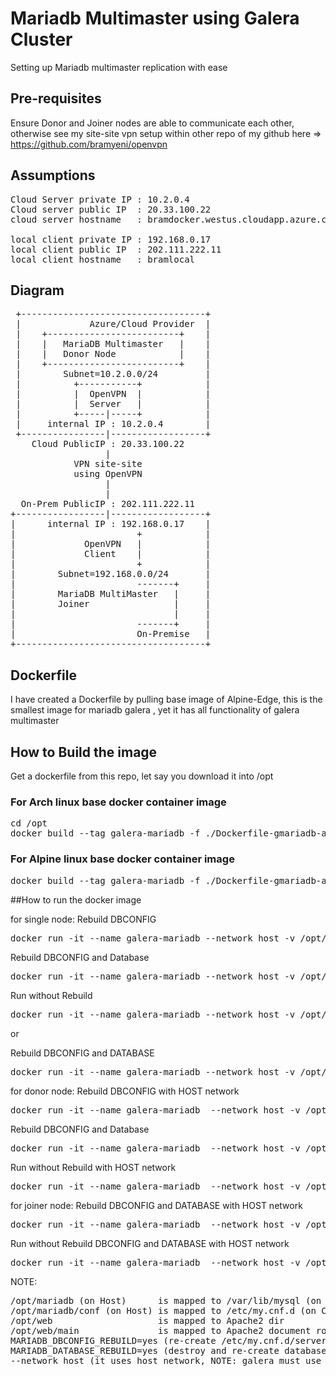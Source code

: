 # Mariadb Multimaster using Galera Cluster
Setting up Mariadb multimaster replication with ease

## Pre-requisites
Ensure Donor and Joiner nodes are able to communicate each other, otherwise see my site-site vpn setup within other repo of my github here => https://github.com/bramyeni/openvpn

## Assumptions
<pre>
Cloud Server private IP : 10.2.0.4
Cloud server public IP  : 20.33.100.22
cloud server hostname   : bramdocker.westus.cloudapp.azure.com

local client private IP : 192.168.0.17
local client public IP  : 202.111.222.11
local client hostname   : bramlocal
</pre>

## Diagram 
<pre>
 +-----------------------------------+                                                      
 |             Azure/Cloud Provider  |                                                          
 |    +-------------------------+    |                                                          
 |    |   MariaDB Multimaster   |    |                                                          
 |    |   Donor Node            |    |                                                          
 |    +-------------------------+    |                                                          
 |        Subnet=10.2.0.0/24         |                                                          
 |          +-----------+            |                                                          
 |          |  OpenVPN  |            |                                                          
 |          |  Server   |            |                                                          
 |          +-----|-----+            |                                                          
 |     internal IP : 10.2.0.4        |                                                          
 +----------------|------------------+                                                          
    Cloud PublicIP : 20.33.100.22                                                               
                  |                                                                             
            VPN site-site                                                                       
            using OpenVPN                                                                       
                  |                                                                             
                  |                                                                             
  On-Prem PublicIP : 202.111.222.11                                                             
+-----------------|------------------+                                                          
|      internal IP : 192.168.0.17    |                                                          
|                       +            |                                                          
|             OpenVPN   |            |                                                          
|             Client    |            |                                                          
|                       +            |                                                          
|        Subnet=192.168.0.0/24       |                                                          
|                       -------+     |                                                          
|        MariaDB MultiMaster   |     |                                                          
|        Joiner                |     |                                                          
|                              |     |                                                          
|                       -------+     |                                                          
|                       On-Premise   |                                                          
+------------------------------------+                                                          
</pre>

## Dockerfile
I have created a Dockerfile by pulling base image of Alpine-Edge, this is the smallest image for mariadb galera , yet it has all functionality of galera multimaster

## How to Build the image
Get a dockerfile from this repo, let say you download it into /opt

### For Arch linux base docker container image
<pre>
cd /opt
docker build --tag galera-mariadb -f ./Dockerfile-gmariadb-arch /mnt
</pre>

### For Alpine linux base docker container image
<pre>
docker build --tag galera-mariadb -f ./Dockerfile-gmariadb-alpine /mnt
</pre>


##How to run the docker image

for single node:
Rebuild DBCONFIG
<pre>
docker run -it --name galera-mariadb --network host -v /opt/mariadb:/var/lib/mysql -v /opt/mariadb/conf:/etc/my.cnf.d -e MARIADB_DBCONFIG_REBUILD=yes galera-mariadb
</pre>

Rebuild DBCONFIG and Database
<pre>
docker run -it --name galera-mariadb --network host -v /opt/mariadb:/var/lib/mysql -v /opt/mariadb/conf:/etc/my.cnf.d -e MARIADB_DBCONFIG_REBUILD=yes -e MARIADB_DATABASE_REBUILD=yes galera-mariadb
</pre>

Run without Rebuild
<pre>
docker run -it --name galera-mariadb --network host -v /opt/mariadb:/var/lib/mysql -v /opt/mariadb/conf:/etc/my.cnf.d galera-mariadb
</pre>
or

Rebuild DBCONFIG and DATABASE

<pre>
docker run -it --name galera-mariadb --network host -v /opt/mariadb:/var/lib/mysql -v /opt/mariadb/conf:/etc/my.cnf.d -e MARIADB_DBCONFIG_REBUILD=yes -e MARIADB_DATABASE_REBUILD=yes galera-mariadb
</pre>

for donor node:
Rebuild DBCONFIG with HOST network
<pre>
docker run -it --name galera-mariadb  --network host -v /opt/mariadb:/var/lib/mysql -v /opt/mariadb/conf:/etc/my.cnf.d -e GALERA_CLUSTER_ACTIVE=yes -e MARIADB_DBCONFIG_REBUILD=yes galera-mariadb
</pre>

Rebuild DBCONFIG and Database
<pre>
docker run -it --name galera-mariadb  --network host -v /opt/mariadb:/var/lib/mysql -v /opt/mariadb/conf:/etc/my.cnf.d -e GALERA_CLUSTER_ACTIVE=yes -e MARIADB_DBCONFIG_REBUILD=yes -e MARIADB_DATABASE_REBUILD=yes galera-mariadb
</pre>

Run without Rebuild with HOST network
<pre>
docker run -it --name galera-mariadb  --network host -v /opt/mariadb:/var/lib/mysql -v /opt/mariadb/conf:/etc/my.cnf.d -e GALERA_CLUSTER_ACTIVE=yes galera-mariadb
</pre>
for joiner node:
Rebuild DBCONFIG and DATABASE with HOST network
<pre>
docker run -it --name galera-mariadb  --network host -v /opt/mariadb:/var/lib/mysql -v /opt/mariadb/conf:/etc/my.cnf.d -e MARIADB_DBCONFIG_REBUILD=yes -e MARIADB_DATABASE_REBUILD=yes -e GALERA_CLUSTER_ADDRESS="gcomm://192.168.0.158" galera-mariadb
</pre>

Run without Rebuild DBCONFIG and DATABASE with HOST network
<pre>
docker run -it --name galera-mariadb  --network host -v /opt/mariadb:/var/lib/mysql -v /opt/mariadb/conf:/etc/my.cnf.d -e GALERA_CLUSTER_ADDRESS="gcomm://192.168.0.158" galera-mariadb
</pre>

NOTE:
<pre>
/opt/mariadb (on Host)      is mapped to /var/lib/mysql (on Container)
/opt/mariadb/conf (on Host) is mapped to /etc/my.cnf.d (on Container)
/opt/web                    is mapped to Apache2 dir
/opt/web/main               is mapped to Apache2 document root
MARIADB_DBCONFIG_REBUILD=yes (re-create /etc/my.cnf.d/server.cnf
MARIADB_DATABASE_REBUILD=yes (destroy and re-create database under directory /var/lib/mysql/data )
--network host (it uses host network, NOTE: galera must use network host if it requires to have multimaster replication on a different node)

</pre>
